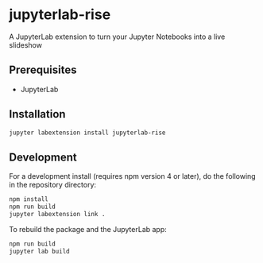 # jupyterlab-rise

A JupyterLab extension to turn your Jupyter Notebooks into a live slideshow


## Prerequisites

* JupyterLab

## Installation

```bash
jupyter labextension install jupyterlab-rise
```

## Development

For a development install (requires npm version 4 or later), do the following in the repository directory:

```bash
npm install
npm run build
jupyter labextension link .
```

To rebuild the package and the JupyterLab app:

```bash
npm run build
jupyter lab build
```

